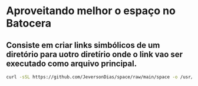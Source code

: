 # Aproveitando melhor o espaço no Batocera

<h2>Consiste em criar links simbólicos de um diretório para uotro diretírio onde o link vao ser executado como arquivo principal.</h2>

```bash
curl -sSL https://github.com/JeversonDias/space/raw/main/space -o /usr/bin/space && chmod +x /usr/bin/space

```
